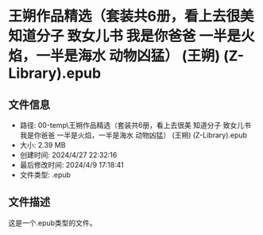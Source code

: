﻿# 王朔作品精选（套装共6册，看上去很美 知道分子 致女儿书 我是你爸爸 一半是火焰，一半是海水 动物凶猛） (王朔) (Z-Library).epub

## 文件信息
- 路径: 00-temp\王朔作品精选（套装共6册，看上去很美 知道分子 致女儿书 我是你爸爸 一半是火焰，一半是海水 动物凶猛） (王朔) (Z-Library).epub
- 大小: 2.39 MB
- 创建时间: 2024/4/27 22:32:16
- 最后修改时间: 2024/4/9 17:18:41
- 文件类型: .epub

## 文件描述
这是一个.epub类型的文件。

